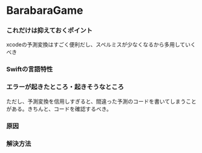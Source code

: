 # BarabaraGame
### これだけは抑えておくポイント  <br>
xcodeの予測変換はすごく便利だし、スペルミスが少なくなるから多用していくべき
### Swiftの⾔語特性  <br>

### エラーが起きたところ・起きそうなところ <br>
ただし、予測変換を信用しすぎると、間違った予測のコードを書いてしまうことがある。きちんと、コードを確認するべき。

### 原因  <br>


### 解決⽅法
